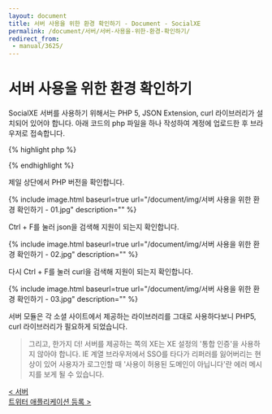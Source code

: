 ```yaml
---
layout: document
title: 서버 사용을 위한 환경 확인하기 - Document - SocialXE
permalink: /document/서버/서버-사용을-위한-환경-확인하기/
redirect_from:
 - manual/3625/
---
```

# 서버 사용을 위한 환경 확인하기

SocialXE 서버를 사용하기 위해서는 PHP 5, JSON Extension, curl 라이브러리가 설치되어 있어야 합니다. 아래 코드의 php 파일을 하나 작성하여 계정에 업로드한 후 브라우저로 접속합니다.

{% highlight php %}
<?php phpinfo(); ?>
{% endhighlight %}

제일 상단에서 PHP 버전을 확인합니다.

{% include image.html baseurl=true url="/document/img/서버 사용을 위한 환경 확인하기 - 01.jpg" description="" %}

Ctrl + F를 눌러 json을 검색해 지원이 되는지 확인합니다.

{% include image.html baseurl=true url="/document/img/서버 사용을 위한 환경 확인하기 - 02.jpg" description="" %}

다시 Ctrl + F를 눌러 curl을 검색해 지원이 되는지 확인합니다.

{% include image.html baseurl=true url="/document/img/서버 사용을 위한 환경 확인하기 - 03.jpg" description="" %}

서버 모듈은 각 소셜 사이트에서 제공하는 라이브러리를 그대로 사용하다보니 PHP5, curl 라이브러리가 필요하게 되었습니다.

> 그리고, 한가지 더! 서버를 제공하는 쪽의 XE는 XE 설정의 '통합 인증'을 사용하지 않아야 합니다. IE 계열 브라우저에서 SSO를 타다가 리퍼러를 잃어버리는 현상이 있어 사용자가 로그인할 때 '사용이 허용된 도메인이 아닙니다'란 에러 메시지를 보게 될 수 있습니다.

<div class="pull-left">
	<a class="btn btn-default" href="../../서버/">< 서버</a>
</div>

<div class="pull-right">
	<a class="btn btn-default" href="../트위터-애플리케이션-등록/">트위터 애플리케이션 등록 ></a>
</div>

<script>
	set_pills('toc_6-1');
</script>